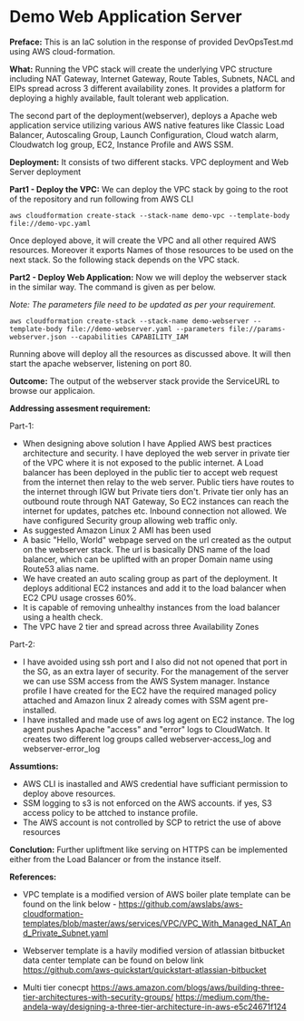 # Demo Web Application Server

**Preface:**
This is an IaC solution in the response of provided DevOpsTest.md using AWS cloud-formation.

**What:**
Running the VPC stack will create the underlying VPC structure including NAT Gateway, Internet Gateway, Route Tables, Subnets, NACL and EIPs spread across 3 different availability zones. It provides a platform for deploying a highly available, fault tolerant web application.

The second part of the deployment(webserver), deploys a Apache web application service utilizing various AWS native features like Classic Load Balancer, Autoscaling Group, Launch Configuration, Cloud watch alarm, Cloudwatch log group, EC2, Instance Profile and AWS SSM.

**Deployment:**
It consists of two different stacks. VPC deployment and Web Server deployment

**Part1 - Deploy the VPC:**
We can deploy the VPC stack by going to the root of the repository and run following from AWS CLI

```
aws cloudformation create-stack --stack-name demo-vpc --template-body file://demo-vpc.yaml
```
Once deployed above, it will create the VPC and all other required AWS resources. Moreover it exports Names of those resources to be used on the next stack. So the following stack depends on the VPC stack.

**Part2 - Deploy Web Application:**
Now we will deploy the webserver stack in the similar way. The command is given as per below.

*Note: The parameters file need to be updated as per your requirement.*
```
aws cloudformation create-stack --stack-name demo-webserver --template-body file://demo-webserver.yaml --parameters file://params-webserver.json --capabilities CAPABILITY_IAM
```
Running above will deploy all the resources as discussed above. It will then start the apache webserver, listening on port 80. 


**Outcome:**
The output of the webserver stack provide the ServiceURL to browse our applicaion.

**Addressing assesment requirement:**

Part-1:
- When designing above solution I have Applied AWS best practices architecture and security. I have deployed the web server in private tier of the VPC where it is not exposed to the public internet. A Load balancer has been deployed in the public tier to accept web request from the internet then relay to the web server. Public tiers have routes to the internet through IGW but Private tiers don't. Private tier only has an outbound route through NAT Gateway, So EC2 instances can reach the internet for updates, patches etc. Inbound connection not allowed. We have configured Security group allowing web traffic only.
- As suggested Amazon Linux 2 AMI has been used
- A basic "Hello, World" webpage served on the url created as the output on the webserver stack. The url is basically DNS name of the load balancer, which can be uplifted with an proper Domain name using Route53 alias name.
- We have created an auto scaling group as part of the deployment. It deploys additional EC2 instances and add it to the load balancer when EC2 CPU usage crosses 60%. 
- It is capable of removing unhealthy instances from the load balancer using a health check.
- The VPC have 2 tier and spread across three Availability Zones

Part-2:
- I have avoided using ssh port and I also did not not opened that port in the SG, as an extra layer of security. For the management of the server we can use SSM access from the AWS System manager. Instance profile I have created for the EC2 have the required managed policy attached and Amazon linux 2 already comes with SSM agent pre-installed.
- I have installed and made use of aws log agent on EC2 instance.  The log agent pushes Apache "access" and "error" logs to CloudWatch. It creates two different log groups called webserver-access_log and webserver-error_log

**Assumtions:**
- AWS CLI is inastalled and AWS credential have sufficiant permission to deploy above resources.
- SSM logging to s3 is not enforced on the AWS accounts. if yes, S3 access policy to be attched to instance profile.
- The AWS account is not controlled by SCP to retrict the use of above resources

**Conclution:**
Further upliftment like serving on HTTPS can be implemented either from the Load Balancer or from the instance itself.

**References:**
- VPC template is a modified version of AWS boiler plate template can be found on the link below -
https://github.com/awslabs/aws-cloudformation-templates/blob/master/aws/services/VPC/VPC_With_Managed_NAT_And_Private_Subnet.yaml

- Webserver template is a havily modified version of atlassian bitbucket data center template can be found on below link
https://github.com/aws-quickstart/quickstart-atlassian-bitbucket

- Multi tier conecpt
https://aws.amazon.com/blogs/aws/building-three-tier-architectures-with-security-groups/
https://medium.com/the-andela-way/designing-a-three-tier-architecture-in-aws-e5c24671f124